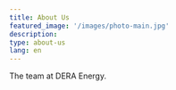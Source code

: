 ```yaml
---
title: About Us
featured_image: '/images/photo-main.jpg'
description: 
type: about-us
lang: en
---
```

The team at DERA Energy.